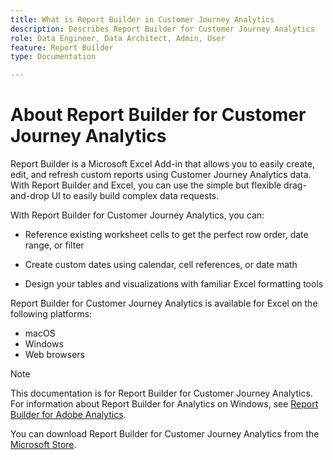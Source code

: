 ```yaml
---
title: What is Report Builder in Customer Journey Analytics
description: Describes Report Builder for Customer Journey Analytics
role: Data Engineer, Data Architect, Admin, User
feature: Report Builder
type: Documentation

---
```


# About Report Builder for Customer Journey Analytics

Report Builder is a Microsoft Excel Add-in that allows you to easily create, edit, and refresh custom reports using Customer Journey Analytics data. With Report Builder and Excel, you can use the simple but flexible drag-and-drop UI to easily build complex data requests.

With Report Builder for Customer Journey Analytics, you can:

- Reference existing worksheet cells to get the perfect row order, date range, or filter

- Create custom dates using calendar, cell references, or date math

- Design your tables and visualizations with familiar Excel formatting tools

Report Builder for Customer Journey Analytics is available for Excel on
the following platforms:

- macOS
- Windows
- Web browsers


 >[!NOTE]
 >
 >This documentation is for Report Builder for Customer Journey Analytics. For information about Report Builder for Analytics on Windows, see [Report Builder for Adobe Analytics](https://experienceleague.adobe.com/docs/analytics/analyze/report-builder/home.html?lang=en).

 You can download Report Builder for Customer Journey Analytics from the
 [Microsoft Store](https://www.microsoft.com/en-us/store/apps/windows).
